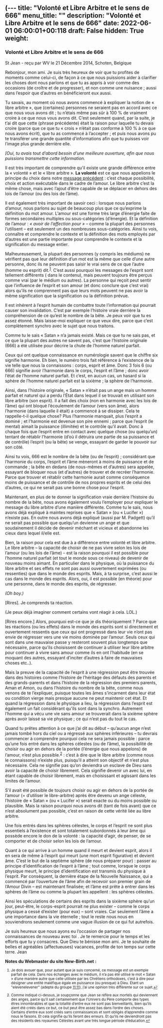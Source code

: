 (---
title: "Volonté et Libre Arbitre et le sens de 666"
menu_title: ""
description: "Volonté et Libre Arbitre et le sens de 666"
date: 2022-06-01 06:00:01+00:118
draft: False
hidden: True
weight:
---
### Volonté et Libre Arbitre et le sens de 666

St Jean - reçu par WV le 21 Décembre 2014, Schoten, Belgique

Rebonjour, mon ami. Je suis très heureux de voir que tu profites de moments comme celui-ci, de façon à ce que nous puissions aider à clarifier les choses dont nous parlons et que tu as appris à voir comme des occasions (de croître et de progresser), et non comme une nuisance ; aussi dans l’espoir que d’autres en bénéficieront eux aussi.

Tu savais, au moment où nous avons commencé à expliquer la notion de « libre arbitre », que (certaines) personnes ne seraient pas en accord avec ce que nous vous avons dit ; tu n’étais même pas sûr à 100 % de vraiment croire à ce que nous vous avons dit. C’est seulement quand, par la suite, je t’ai dit que cette (phrase précédente) était la raison pour laquelle tu devais croire (parce que ce que tu « crois » n’était pas conforme à 100 % à ce que nous avons écrit), que tu as commencé à l’accepter ; et puis nous avons pu te transférer une grande quantité d’informations afin que tu puisses voir l’image plus grande derrière elle.

*[Oui, tu avais tout d’abord besoin d’une meilleure ouverture, afin que nous puissions transmettre cette information.*

Il est très important de comprendre qu’il existe une grande différence entre la « volonté » et le « libre arbitre ». **La volonté** est ce que nous appelions le principe du choix dans notre [message précédent](/fr-contemporary-messages/fr-contemporary-messages-by-date-order/fr-contemporary-messages-2014/fr-2014-12-10-1-wv-john) : c’est chaque possibilité, choix et action exécutable dans le cadre de l’amour. Le libre arbitre c’est la même chose, mais avec l’ajout d’être capable de se déplacer en dehors des lois de l’amour (ou des lois de l’âme).

Il est également très important de savoir ceci : lorsque nous parlons d’amour, nous parlons au sujet de beaucoup plus que ce qu’exprime la définition du mot amour. L’amour est une forme très large d’énergie faite de formes secondaires multiples ou sous-catégories (d’énergie). Et la définition de l’amour : *« avoir de l’affection pour »* – comme la plupart des personnes l’utilisent – est seulement un des nombreuses sous-catégories. Ainsi tu vois, connaître et comprendre le contexte et la définition des mots employés par d’autres est une partie importante pour comprendre le contexte et la signification du message entier.

Malheureusement, la plupart des personnes (y compris les médiums) ne vérifient pas que leur définition d’un mot est la même que celle d’une autre personne, donc ils ne peuvent pas saisir le vrai sens de ce que l’autre (homme ou esprit) dit.<sup id=”a1”>[1](#f1)</sup>. C’est aussi pourquoi les messages de l’esprit sont tellement différents ( dans le contenu), mais peuvent toujours être perçus comme vrai (par le médium ou autres). La personne qui reçoit peut sentir que l’influence de l’esprit et son amour (et donc conclure que c’est vrai) alors qu’ils ne comprennent pas que leurs mots peuvent ne pas avoir la même signification que la signification ou la définition prévue.

Il est inhérent à l’esprit humain de combattre toute l’information qui pourrait causer son invalidation. C’est par exemple l’histoire vraie derrière la compréhension de ce qu’est le nombre de la bête. Je peux voir que tu es assez étonné. Mais laisse-moi expliquer ce que veux dire, parce que c’est complètement synchro avec le sujet que nous traitons.

Comme tu le sais « Satan » n’a jamais existé. Mais ce que tu ne sais pas, et ce que la plupart des autres ne savent pas, c’est que l’histoire originale (666) a été utilisée pour décrire la chute de l’homme naturel parfait.

Ceux qui ont quelque connaissance en numérologie savent que le chiffre six signifie harmonie. Eh bien, le numéro trois fait référence à l’existence de la vie telle que nous la connaissons : corps, esprit et âme. Donc 3 fois 6 (ou 666) signifie avoir l’harmonie dans le corps, l’esprit et l’âme ; donc avoir l’état de l’homme naturel parfait. Et c’est, en aucun cas, un hasard si la sphère de l’homme naturel parfait est la sixième ; la sphère de l’harmonie.

Ainsi, dans l’histoire originale, « Satan » n’était pas un ange mais un homme parfait et naturel qui a perdu l’État dans lequel il se trouvait en utilisant son libre arbitre (son esprit). Il a fait des choix (non en harmonie avec les lois de l’âme) qui ont bloqué l’écoulement de l’amour (vers son âme), alors l’harmonie (dans laquelle il était) a commencé à se dissiper. Cela te rappelle-t-il quelque chose? Plus l’harmonie manquait, plus l’esprit a dominé ; et l’harmonie est devenue son pire ennemi ; parce que l’esprit (le mental) aimait la puissance (illimitée) et le contrôle qu’il avait. Donc à chaque fois que l’esprit entre en contact avec quelque chose (ou quelqu’un) tentant de rétablir l’harmonie (d’où il détruira une partie de sa puissance et de contrôle) l’esprit (ou la bête) se venge, essayant de garder le pouvoir sur son côté.

Ainsi tu vois, 666 est le nombre de la bête (ou de l’esprit) ; considérant que l’harmonie du corps, l’esprit et l’âme mèneront à moins de puissance et de commande ; la bête en dedans (de nous-mêmes et d’autres) sera appelée, essayant de bloquer nous (et d’autres) de trouver et de recréer l’harmonie. Parce que trouver et rétablir cette harmonie aurait comme conséquence moins de puissance et de contrôle de nos propres esprits et de celui des d’autres, ce qui ne serait pas une bonne chose pour l’esprit.

Maintenant, en plus de te donner la signification vraie derrière l’histoire du nombre de la bête, nous avons également voulu l’employer pour expliquer le message du libre arbitre d’une manière différente. Comme tu le sais, nous avons déjà expliqué à maintes reprises que « Satan » (ou « Lucifer ») n’existe pas. En outre nous avons déjà expliqué (aussi par M. Padgett) qu’il ne serait pas possible que quelqu’un devienne un ange et que soudainement il décide de devenir méchant et vicieux et abandonne les cieux dans lequel il/elle est.

Bien, la raison pour cela est due à a différence entre volonté et libre arbitre. Le libre arbitre – la capacité de choisir de ne pas vivre selon les lois de l’amour (ou les lois de l’âme) – est la raison pourquoi il est possible pour l’homme naturel parfait (et tout le monde sous ce niveau) de devenir de nouveau moins aimant. En particulier dans le physique, où la puissance du libre arbitre et ses effets ne sont pas aussi ouvertement exprimées (ou ressenties) que dans le monde des esprits. Mais, à ta surprise, c’est aussi le cas dans le monde des esprits. Alors, oui, il est possible (en théorie) pour une personne, dans le monde des esprits, de régresser.

*(Oh boy.)*

[Rires]. Je comprends ta réaction.

(Je peux déjà imaginer comment certains vont réagir à cela. LOL.)

[Rires encore.] Alors, pourquoi est-ce que je dis théoriquement ? Parce que les réactions (ou les effets) dans le monde des esprits sont si directement et ouvertement ressentis que ceux qui ont progressé dans leur vie n’ont pas envie de régresser vers une vie moins dominée par l’amour. Seuls ceux qui sont dans une mauvaise passe y resteront souvent plus longtemps que nécessaire, parce qu’ils choisissent de continuer à utiliser leur libre arbitre pour continuer à vivre sans amour comme ils en ont l’habitude (en se moquant des autres, essayant d’inciter d’autres à faire de mauvaises choses etc..).

Mais la preuve de la capacité de l’esprit à une régression peut être trouvée dans des histoires comme l’histoire de l’héritage des défauts des parents et des grands-parents et dans l’histoire de la régression des premiers parents, Aman et Amon, ou dans l’histoire du nombre de la bête, comme nous venons de te l’expliquer, puisque toutes les âmes s’incarnent dans leur état ou condition vierge mais presque aucune ne peut maintenir cet état. Et quand la régression dans le physique a lieu, la régression dans l’esprit est également un fait considérant qu’ils sont dans la synchro. Autrement l’homme qui a vécu une vie sans amour se trouverait dans la sixième sphère après avoir laissé sa vie physique ; ce qui n’est pas du tout le cas.

Quand tu prêtes attention à ce que j’ai dit au début – qu’aucun ange n’est jamais tombé hors du ciel ou a régressé aux sphères inférieures – tu devrais commencer à comprendre pourquoi cela ne sera jamais possible : parce qu’une fois entré dans les sphères célestes (ou de l’âme), la possibilité de choisir ou agir en dehors de la portée (l’énergie que nous appelons) de l’amour, n’est plus possible.<sup id=”a2”>[2](#f2)</sup>  : c’est à dire que le libre arbitre (comme nous le connaissons) n’existe plus, puisqu’il a atteint son objectif et n’est plus nécessaire. Cela ne signifie pas qu’on deviendra un esclave de Dieu sans avoir la capacité de choisir librement. Cela signifie devenir un avec lui, en étant capable de choisir librement, mais en choisissant  et agissant dans les limites de l’amour.

S’il avait été possible de toujours choisir ou agir en dehors de la portée de l’amour (= d’utiliser le libre-arbitre) après être devenu un ange céleste, l’histoire de « Satan » (ou « Lucifer ») serait exacte ou du moins possible ou plausible. Mais la raison pourquoi nous avons dit (tant de fois avant) que ce n’est absolument pas possible, c’est en raison de cette vérité liée au libre arbitre.

Une fois entrés dans les sphères célestes, le corps et l’esprit ne sont plus essentiels à l’existence et sont totalement subordonnés à leur âme qui possède encore le don de la volonté : la capacité d’agir, de penser, de se comporter et de choisir selon les lois de l’amour.

Quant à ce qui arrive à un homme quand il meurt et devient esprit, alors il en sera de  même à l’esprit qui meurt (une mort esprit figurative) et devient âme. C’est le but de la septième sphère (de nous préparer pour) : passer au principe d’identification de l’esprit à l’âme ; tout comme, lorsque le corps physique meurt, le principe d’identification est transmis du physique à l’esprit. Par conséquent, la dernière étape de la Nouvelle Naissance, qui a commencé par l’ouverture de l’âme afin de recevoir son premier grain de l’Amour Divin – est maintenant finalisée; et l’âme est prête à entrer dans les sphères de l’âme ou comme la plupart les appellent : les sphères célestes.

Ainsi les spéculations de certains des esprits dans la sixième sphère qu’un jour, peut-être,  le corps-esprit pourrait ne plus exister – comme le corps physique a cessé d’exister (pour eux) – sont vraies. Car seulement l’âme a une importance dans la vie éternelle ; tout le reste nous nous en souviendrons seulement comme une vague illusion de ce qui fut autrefois.

Je suis heureux que nous ayons eu l’occasion de partager nos connaissances de nouveau avec toi . Je te remercie pour le temps et les efforts que tu y consacres. Que Dieu te bénisse mon ami. Je te souhaite de belles et agréables (affectueuses) vacances, profite de ton temps sur cette terre. Jean

**Notes du Webmaster du site New-Birth.net :** 

<small>

   1. <large id=”f1”>Je dois avouer que, pour autant que je suis concerné, ce message est un exemple parfait de cela. Dans nos échanges avec le médium, il n’a pas été utilisé le mot « Satan » d’une manière autre que celle utilisée par les Chrétiens orthodoxes, c’est à dire pour désigner une entité maléfique égale en puissance (ou presque) à Dieu. Étant un "elevenelevener" (adepte du groupe [11:11](http://board.1111angels.com/index.php)), j’ai une opinion très différente sur ce sujet.[↩](#a1)

   2. <large id=”f2”>Comme indiqué ci-dessus, je soupçonne que Jean se réfère aux mortels qui deviennent des anges, parce qu’il sait certainement que l’Univers du Père comporte des types êtres innombrables et que la totalité d’entre eux ne sont pas bienveillants, bien qu’ils aient été créés dans ce but, ce but peut être assez bas dans l’ordre des choses. Certains d’entre eux sont créés sans connaissances et sont obligés d’apprendre  comme nous le faisons. Et cela signifie qu’ils feront des erreurs. Et qu’ils ne deviendront pas des résidents des royaumes Célestes avant une très longue période d’éducation.[↩](#a2)